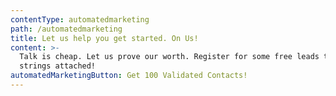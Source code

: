 ```yaml
---
contentType: automatedmarketing
path: /automatedmarketing
title: Let us help you get started. On Us!
content: >-
  Talk is cheap. Let us prove our worth. Register for some free leads today, no
  strings attached!
automatedMarketingButton: Get 100 Validated Contacts!
---
```

